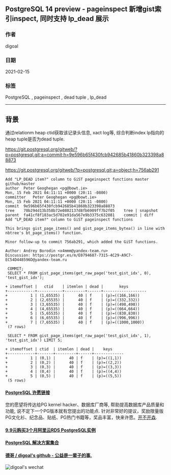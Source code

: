 ## PostgreSQL 14 preview - pageinspect 新增gist索引inspect, 同时支持 lp_dead 展示  
          
### 作者          
digoal          
          
### 日期          
2021-02-15           
          
### 标签          
PostgreSQL , pageinspect , dead tuple , lp_dead    
          
----          
          
## 背景        
通过relationm heap ctid获取该记录头信息, xact log等, 综合判断index lp指向的heap tuple是否为dead tuple.    
  
https://git.postgresql.org/gitweb/?p=postgresql.git;a=commit;h=9e596b65f430fcb942685b41860b323398a88873  
  
https://git.postgresql.org/gitweb/?p=postgresql.git;a=object;h=756ab291  
  
```  
Add "LP_DEAD item?" column to GiST pageinspect functions master github/master  
author	Peter Geoghegan <pg@bowt.ie>	  
Mon, 15 Feb 2021 04:11:11 +0000 (20:11 -0800)  
committer	Peter Geoghegan <pg@bowt.ie>	  
Mon, 15 Feb 2021 04:11:11 +0000 (20:11 -0800)  
commit	9e596b65f430fcb942685b41860b323398a88873  
tree	70b294d13b358b72e0802137d8fb6909ff7b2f05	tree | snapshot  
parent	fa41cf8f183ac5d702e91da567e9b3375c632081	commit | diff  
Add "LP_DEAD item?" column to GiST pageinspect functions  
  
This brings gist_page_items() and gist_page_items_bytea() in line with  
nbtree's bt_page_items() function.  
  
Minor follow-up to commit 756ab291, which added the GiST functions.  
  
Author: Andrey Borodin <x4mmm@yandex-team.ru>  
Discussion: https://postgr.es/m/E0794687-7315-4C29-A9C7-EC54D448596D@yandex-team.ru  
```  
  
```  
 COMMIT;  
 SELECT * FROM gist_page_items(get_raw_page('test_gist_idx', 0), 'test_gist_idx');  
  
+ itemoffset |   ctid    | itemlen | dead |       keys          
+------------+-----------+---------+------+-------------------  
+          1 | (1,65535) |      40 | f    | (p)=((166,166))  
+          2 | (2,65535) |      40 | f    | (p)=((332,332))  
+          3 | (3,65535) |      40 | f    | (p)=((498,498))  
+          4 | (4,65535) |      40 | f    | (p)=((664,664))  
+          5 | (5,65535) |      40 | f    | (p)=((830,830))  
+          6 | (6,65535) |      40 | f    | (p)=((996,996))  
+          7 | (7,65535) |      40 | f    | (p)=((1000,1000))  
 (7 rows)  
   
 SELECT * FROM gist_page_items(get_raw_page('test_gist_idx', 1), 'test_gist_idx') LIMIT 5;  
  
+ itemoffset | ctid  | itemlen | dead |    keys       
+------------+-------+---------+------+-------------  
+          1 | (0,1) |      40 | f    | (p)=((1,1))  
+          2 | (0,2) |      40 | f    | (p)=((2,2))  
+          3 | (0,3) |      40 | f    | (p)=((3,3))  
+          4 | (0,4) |      40 | f    | (p)=((4,4))  
+          5 | (0,5) |      40 | f    | (p)=((5,5))  
 (5 rows)  
```  
  
  
#### [PostgreSQL 许愿链接](https://github.com/digoal/blog/issues/76 "269ac3d1c492e938c0191101c7238216")
您的愿望将传达给PG kernel hacker、数据库厂商等, 帮助提高数据库产品质量和功能, 说不定下一个PG版本就有您提出的功能点. 针对非常好的提议，奖励限量版PG文化衫、纪念品、贴纸、PG热门书籍等，奖品丰富，快来许愿。[开不开森](https://github.com/digoal/blog/issues/76 "269ac3d1c492e938c0191101c7238216").  
  
  
#### [9.9元购买3个月阿里云RDS PostgreSQL实例](https://www.aliyun.com/database/postgresqlactivity "57258f76c37864c6e6d23383d05714ea")
  
  
#### [PostgreSQL 解决方案集合](https://yq.aliyun.com/topic/118 "40cff096e9ed7122c512b35d8561d9c8")
  
  
#### [德哥 / digoal's github - 公益是一辈子的事.](https://github.com/digoal/blog/blob/master/README.md "22709685feb7cab07d30f30387f0a9ae")
  
  
![digoal's wechat](../pic/digoal_weixin.jpg "f7ad92eeba24523fd47a6e1a0e691b59")
  
